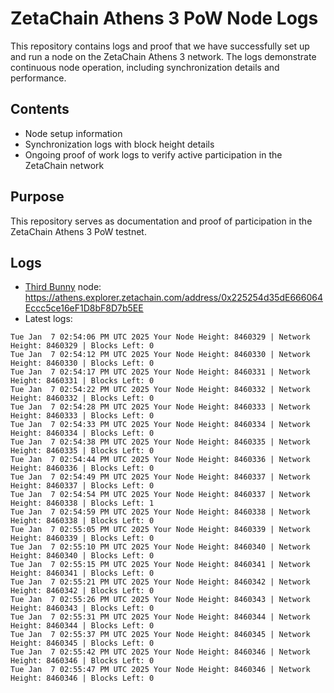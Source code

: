 # ZetaChain Athens 3 PoW Node Logs
This repository contains logs and proof that we have successfully set up and run a node on the ZetaChain Athens 3 network. The logs demonstrate continuous node operation, including synchronization details and performance.

## Contents
- Node setup information
- Synchronization logs with block height details
- Ongoing proof of work logs to verify active participation in the ZetaChain network

## Purpose
This repository serves as documentation and proof of participation in the ZetaChain Athens 3 PoW testnet.

## Logs

- [Third Bunny](https://thirdbunny.xyz/) node: https://athens.explorer.zetachain.com/address/0x225254d35dE666064Eccc5ce16eF1D8bF8D7b5EE
- Latest logs:
```
Tue Jan  7 02:54:06 PM UTC 2025 Your Node Height: 8460329 | Network Height: 8460329 | Blocks Left: 0
Tue Jan  7 02:54:12 PM UTC 2025 Your Node Height: 8460330 | Network Height: 8460330 | Blocks Left: 0
Tue Jan  7 02:54:17 PM UTC 2025 Your Node Height: 8460331 | Network Height: 8460331 | Blocks Left: 0
Tue Jan  7 02:54:22 PM UTC 2025 Your Node Height: 8460332 | Network Height: 8460332 | Blocks Left: 0
Tue Jan  7 02:54:28 PM UTC 2025 Your Node Height: 8460333 | Network Height: 8460333 | Blocks Left: 0
Tue Jan  7 02:54:33 PM UTC 2025 Your Node Height: 8460334 | Network Height: 8460334 | Blocks Left: 0
Tue Jan  7 02:54:38 PM UTC 2025 Your Node Height: 8460335 | Network Height: 8460335 | Blocks Left: 0
Tue Jan  7 02:54:44 PM UTC 2025 Your Node Height: 8460336 | Network Height: 8460336 | Blocks Left: 0
Tue Jan  7 02:54:49 PM UTC 2025 Your Node Height: 8460337 | Network Height: 8460337 | Blocks Left: 0
Tue Jan  7 02:54:54 PM UTC 2025 Your Node Height: 8460337 | Network Height: 8460338 | Blocks Left: 1
Tue Jan  7 02:54:59 PM UTC 2025 Your Node Height: 8460338 | Network Height: 8460338 | Blocks Left: 0
Tue Jan  7 02:55:05 PM UTC 2025 Your Node Height: 8460339 | Network Height: 8460339 | Blocks Left: 0
Tue Jan  7 02:55:10 PM UTC 2025 Your Node Height: 8460340 | Network Height: 8460340 | Blocks Left: 0
Tue Jan  7 02:55:15 PM UTC 2025 Your Node Height: 8460341 | Network Height: 8460341 | Blocks Left: 0
Tue Jan  7 02:55:21 PM UTC 2025 Your Node Height: 8460342 | Network Height: 8460342 | Blocks Left: 0
Tue Jan  7 02:55:26 PM UTC 2025 Your Node Height: 8460343 | Network Height: 8460343 | Blocks Left: 0
Tue Jan  7 02:55:31 PM UTC 2025 Your Node Height: 8460344 | Network Height: 8460344 | Blocks Left: 0
Tue Jan  7 02:55:37 PM UTC 2025 Your Node Height: 8460345 | Network Height: 8460345 | Blocks Left: 0
Tue Jan  7 02:55:42 PM UTC 2025 Your Node Height: 8460346 | Network Height: 8460346 | Blocks Left: 0
Tue Jan  7 02:55:47 PM UTC 2025 Your Node Height: 8460346 | Network Height: 8460346 | Blocks Left: 0
```
